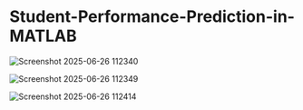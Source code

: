 # Student-Performance-Prediction-in-MATLAB




![Screenshot 2025-06-26 112340](https://github.com/user-attachments/assets/7dcc48eb-c112-4d4b-ac8f-a09ae8cfe7b4)

![Screenshot 2025-06-26 112349](https://github.com/user-attachments/assets/ddebed8e-2491-45b0-8184-bec967e29978)

![Screenshot 2025-06-26 112414](https://github.com/user-attachments/assets/5f76c118-89a8-4722-a637-27fbc2519af1)

